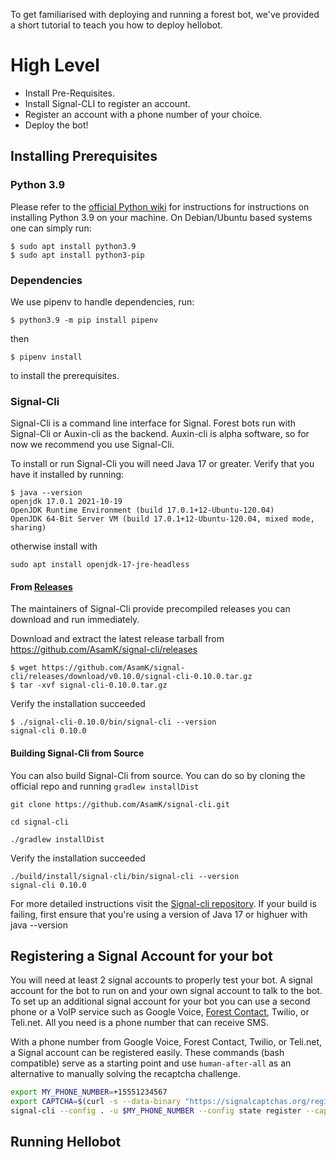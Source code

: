 To get familiarised with deploying and running a forest bot, we've provided a short tutorial to teach you how to deploy hellobot.

# High Level #

 * Install Pre-Requisites.
 * Install Signal-CLI to register an account.
 * Register an account with a phone number of your choice.
 * Deploy the bot!

## Installing Prerequisites ##

### Python 3.9 ### 

Please refer to the [official Python wiki](https://wiki.python.org/moin/BeginnersGuide/Download) for instructions 
for instructions on installing Python 3.9 on your machine. On Debian/Ubuntu based systems one can simply run:

```
$ sudo apt install python3.9
$ sudo apt install python3-pip
```

### Dependencies ###

We use pipenv to handle dependencies, run:

```
$ python3.9 -m pip install pipenv
```
then 
```
$ pipenv install 
```
to install the prerequisites.

### Signal-Cli ###

Signal-Cli is a command line interface for Signal. Forest bots run with Signal-Cli or Auxin-cli as the backend. Auxin-cli is alpha software, so for now we recommend you use Signal-Cli. 

To install or run Signal-Cli you will need Java 17 or greater. Verify that you have it installed by running:
```
$ java --version
openjdk 17.0.1 2021-10-19
OpenJDK Runtime Environment (build 17.0.1+12-Ubuntu-120.04)
OpenJDK 64-Bit Server VM (build 17.0.1+12-Ubuntu-120.04, mixed mode, sharing)
```

otherwise install with 
```
sudo apt install openjdk-17-jre-headless
```


#### From [Releases](https://github.com/AsamK/signal-cli/releases) ####

The maintainers of Signal-Cli provide precompiled releases you can download and run immediately.

Download and extract the latest release tarball from https://github.com/AsamK/signal-cli/releases 
```
$ wget https://github.com/AsamK/signal-cli/releases/download/v0.10.0/signal-cli-0.10.0.tar.gz
$ tar -xvf signal-cli-0.10.0.tar.gz
```
Verify the installation succeeded 

```
$ ./signal-cli-0.10.0/bin/signal-cli --version
signal-cli 0.10.0
```

#### Building Signal-Cli from Source ####

You can also build Signal-Cli from source. You can do so by cloning the official repo and running `gradlew installDist`

```
git clone https://github.com/AsamK/signal-cli.git

cd signal-cli

./gradlew installDist
```
Verify the installation succeeded 

```
./build/install/signal-cli/bin/signal-cli --version
signal-cli 0.10.0
```


For more detailed instructions visit the [Signal-cli repository](https://github.com/AsamK/signal-cli). If your build is failing, first ensure that you're using a version of Java 17 or highuer with java --version

## Registering a Signal Account for your bot

You will need at least 2 signal accounts to properly test your bot. A signal account for the bot to run on and your own signal account to talk to the bot. To set up an additional signal account for your bot you can use a second phone or a VoIP service such as Google Voice, [Forest Contact](/contact), Twilio, or Teli.net. All you need is a phone number that can receive SMS.

With a phone number from Google Voice, Forest Contact, Twilio, or Teli.net, a Signal account can be registered easily. These commands (bash compatible) serve as a starting point and use `human-after-all` as an alternative to manually solving the recaptcha challenge.

``` bash
export MY_PHONE_NUMBER=+15551234567
export CAPTCHA=$(curl -s --data-binary "https://signalcaptchas.org/registration/generate.html" https://human-after-all-21.fly.dev/6LedYI0UAAAAAMt8HLj4s-_2M_nYOhWMMFRGYHgY | jq -r .solution.gRecaptchaResponse)
signal-cli --config . -u $MY_PHONE_NUMBER --config state register --captcha $CAPTCHA
```


## Running Hellobot ##
